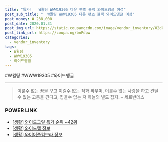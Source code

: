 ```yaml
--- 
title: "특가!   W퀼팅 WWW19305 다운 팬츠 블랙 와이드앵글 여성" 
post_sub_title: "  W퀼팅 WWW19305 다운 팬츠 블랙 와이드앵글 여성" 
post_money: ₩ 238,000 
post_date: 2020.01.31 
post_img_url: https://static.coupangcdn.com/image/vendor_inventory/02d0/c7bb7fc8d5f1fd3e76d260853d3b4f748181ac10396121d2dd9e53a5b1a8.jpg 
post_link_url: https://coupa.ng/bnPdpw 
categories: 
  - vendor_inventory 
tags: 
  - W퀼팅 
  - WWW19305 
  - 와이드앵글 
--- 
```

  #W퀼팅 #WWW19305 #와이드앵글 
<hr> 

> 이룰수 없는 꿈을 꾸고 이길수 없는 적과 싸우며, 이룰수 없는 사랑을 하고 견딜 수 없는 고통을 견디고, 잡을수 없는 저 하늘의 별도 잡자. – 세르반테스 


### POWER LINK

* <a href="https://blog.naver.com/sakai111/221784641488" target="_blank"> [생활] 와이드그릴 특가 순위 ~42위</a>
* <a href="https://blog.naver.com/sakai111/221762709206" target="_blank"> [생활] 와이드맵 정보 </a>
* <a href="https://blog.naver.com/santokki14/221770864861" target="_blank"> [생활] 와이어풀컵브라 정보 </a>
